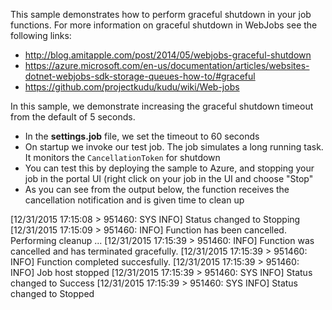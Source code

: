 This sample demonstrates how to perform graceful shutdown in your job functions. For more information on graceful shutdown in WebJobs see the following links:

* http://blog.amitapple.com/post/2014/05/webjobs-graceful-shutdown
* https://azure.microsoft.com/en-us/documentation/articles/websites-dotnet-webjobs-sdk-storage-queues-how-to/#graceful
* https://github.com/projectkudu/kudu/wiki/Web-jobs

In this sample, we demonstrate increasing the graceful shutdown timeout from the default of 5 seconds.

* In the **settings.job** file, we set the timeout to 60 seconds
* On startup we invoke our test job. The job simulates a long running task. It monitors the `CancellationToken` for shutdown
* You can test this by deploying the sample to Azure, and stopping your job in the portal UI (right click on your job in the UI and choose "Stop"
* As you can see from the output below, the function receives the cancellation notification and is given time to clean up

[12/31/2015 17:15:08 > 951460: SYS INFO] Status changed to Stopping
[12/31/2015 17:15:09 > 951460: INFO] Function has been cancelled. Performing cleanup ...
[12/31/2015 17:15:39 > 951460: INFO] Function was cancelled and has terminated gracefully.
[12/31/2015 17:15:39 > 951460: INFO] Function completed succesfully.
[12/31/2015 17:15:39 > 951460: INFO] Job host stopped
[12/31/2015 17:15:39 > 951460: SYS INFO] Status changed to Success
[12/31/2015 17:15:39 > 951460: SYS INFO] Status changed to Stopped
